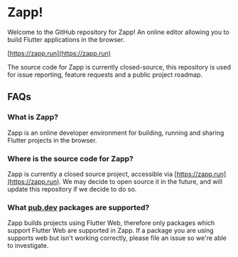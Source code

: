 # Zapp!

Welcome to the GitHub repository for Zapp! An online editor allowing you to build Flutter applications in the browser.

[https://zapp.run](https://zapp.run)

The source code for Zapp is currently closed-source, this repository is used for issue reporting, feature requests and a public project roadmap.


## FAQs

### What is Zapp?

Zapp is an online developer environment for building, running and sharing Flutter projects in the browser.

### Where is the source code for Zapp?

Zapp is currently a closed source project, accessible via [https://zapp.run](https://zapp.run). We may decide to open source it in the future, and will update this repository if we decide to do so.

### What [pub.dev](https://pub.dev) packages are supported?

Zapp builds projects using Flutter Web, therefore only packages which support Flutter Web are supported in Zapp. If a package you are using supports web but isn't working correctly, please file an issue so we're able to investigate.

